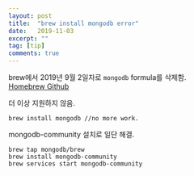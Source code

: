 ```yaml
---
layout: post
title:  "brew install mongodb error"
date:   2019-11-03
excerpt: ""
tag: [tip]
comments: true
---
```


brew에서 2019년 9월 2일자로 ```mongodb``` formula를 삭제함.  
[Homebrew Github](https://github.com/Homebrew/homebrew-core/pull/4377)  

더 이상 지원하지 않음.
```
brew install mongodb //no more work.
```

mongodb-community 설치로 일단 해결.
```
brew tap mongodb/brew
brew install mongodb-community
brew services start mongodb-community
```
